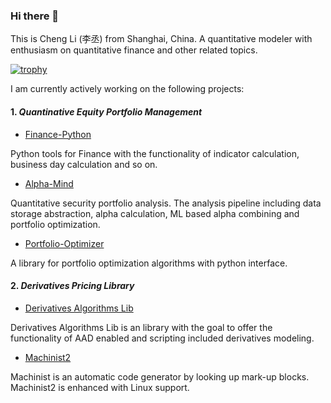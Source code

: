 ### Hi there 👋

This is Cheng Li (李丞) from Shanghai, China. A quantitative modeler with enthusiasm on quantitative finance and other related topics.

[![trophy](https://github-profile-trophy.vercel.app/?username=wegamekinglc)](https://github.com/ryo-ma/github-profile-trophy)

I am currently actively working on the following projects:

#### 1. *Quantinative Equity Portfolio Management*

* [Finance-Python](https://github.com/alpha-miner/Finance-Python)

Python tools for Finance with the functionality of indicator calculation, business day calculation and so on.

* [Alpha-Mind](https://github.com/alpha-miner/alpha-mind)

Quantitative security portfolio analysis. The analysis pipeline including data storage abstraction, alpha calculation, ML based alpha combining and portfolio optimization.

* [Portfolio-Optimizer](https://github.com/alpha-miner/portfolio-optimizer)

A library for portfolio optimization algorithms with python interface.

#### 2. *Derivatives Pricing Library*

* [Derivatives Algorithms Lib](https://github.com/wegamekinglc/dal)

Derivatives Algorithms Lib is an library with the goal to offer the functionality of AAD enabled and scripting included derivatives modeling.

* [Machinist2](https://github.com/wegamekinglc/machinist2)

Machinist is an automatic code generator by looking up mark-up blocks. Machinist2 is enhanced with Linux support.

<!--
**wegamekinglc/wegamekinglc** is a ✨ _special_ ✨ repository because its `README.md` (this file) appears on your GitHub profile.

Here are some ideas to get you started:

- 🔭 I’m currently working on ...
- 🌱 I’m currently learning ...
- 👯 I’m looking to collaborate on ...
- 🤔 I’m looking for help with ...
- 💬 Ask me about ...
- 📫 How to reach me: ...
- 😄 Pronouns: ...
- ⚡ Fun fact: ...
-->


